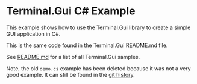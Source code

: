 # Terminal.Gui C# Example

This example shows how to use the Terminal.Gui library to create a simple GUI application in C#.

This is the same code found in the Terminal.Gui README.md file.

See [README.md](https://github.com/gui-cs/Terminal.Gui) for a list of all Terminal.Gui samples.

Note, the old `demo.cs` example has been deleted because it was not a very good example. It can still be found in the [git history](https://github.com/gui-cs/Terminal.Gui/tree/v1.8.2).
